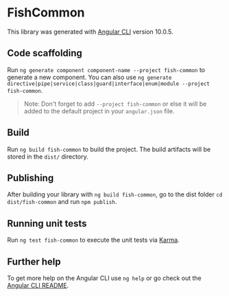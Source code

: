 # FishCommon

This library was generated with [Angular CLI](https://github.com/angular/angular-cli) version 10.0.5.

## Code scaffolding

Run `ng generate component component-name --project fish-common` to generate a new component. You can also use `ng generate directive|pipe|service|class|guard|interface|enum|module --project fish-common`.
> Note: Don't forget to add `--project fish-common` or else it will be added to the default project in your `angular.json` file. 

## Build

Run `ng build fish-common` to build the project. The build artifacts will be stored in the `dist/` directory.

## Publishing

After building your library with `ng build fish-common`, go to the dist folder `cd dist/fish-common` and run `npm publish`.

## Running unit tests

Run `ng test fish-common` to execute the unit tests via [Karma](https://karma-runner.github.io).

## Further help

To get more help on the Angular CLI use `ng help` or go check out the [Angular CLI README](https://github.com/angular/angular-cli/blob/master/README.md).
